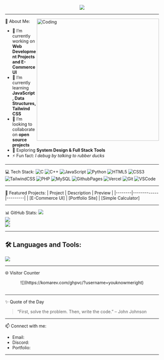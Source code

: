 <p align="center">
  <img src="https://readme-typing-svg.herokuapp.com?font=Fira+Code&weight=700&size=25&pause=1000&color=00F7FF&center=true&vCenter=true&width=600&lines=Hi!+I'm+YouKnowMeRight;" />
</p>

---

<img align="right" alt="Coding" width="400" src="https://media.giphy.com/media/qgQUggAC3Pfv687qPC/giphy.gif" />

💫 About Me:
- 🔭 I’m currently working on **Web Development Projects and E-Commerce UI**
- 🌱 I’m currently learning **JavaScript, Data Structures, Tailwind CSS**
- 👯 I’m looking to collaborate on **open source projects**
- 🧠 Exploring **System Design & Full Stack Tools**
- ⚡ Fun fact: *I debug by talking to rubber ducks*

---

💻 Tech Stack:
![C](https://img.shields.io/badge/c-%2300599C.svg?style=for-the-badge&logo=c&logoColor=white)
![C++](https://img.shields.io/badge/c++-%2300599C.svg?style=for-the-badge&logo=c%2B%2B&logoColor=white)
![JavaScript](https://img.shields.io/badge/javascript-%23323330.svg?style=for-the-badge&logo=javascript&logoColor=%23F7DF1E)
![Python](https://img.shields.io/badge/python-3670A0?style=for-the-badge&logo=python&logoColor=ffdd54)
![HTML5](https://img.shields.io/badge/html5-%23E34F26.svg?style=for-the-badge&logo=html5&logoColor=white)
![CSS3](https://img.shields.io/badge/css3-%231572B6.svg?style=for-the-badge&logo=css3&logoColor=white)
![TailwindCSS](https://img.shields.io/badge/tailwindcss-38B2AC?style=for-the-badge&logo=tailwind-css&logoColor=white)
![PHP](https://img.shields.io/badge/php-777BB4.svg?style=for-the-badge&logo=php&logoColor=white)
![MySQL](https://img.shields.io/badge/mysql-00000F?style=for-the-badge&logo=mysql&logoColor=white)
![GithubPages](https://img.shields.io/badge/github%20pages-121013?style=for-the-badge&logo=github&logoColor=white)
![Vercel](https://img.shields.io/badge/vercel-%23000000.svg?style=for-the-badge&logo=vercel&logoColor=white)
![Git](https://img.shields.io/badge/git-F05032?style=for-the-badge&logo=git&logoColor=white)
![VSCode](https://img.shields.io/badge/VS%20Code-0078d7.svg?style=for-the-badge&logo=visual-studio-code&logoColor=white)

---

📌 Featured Projects:
| Project | Description | Preview |
|--------|-------------|---------|
| [E-Commerce UI]
| [Portfolio Site]
| [Simple Calculator]

---

 📊 GitHub Stats:
![](https://github-readme-stats.vercel.app/api?username=youknowmeright&theme=tokyonight&hide_border=true&include_all_commits=true&count_private=true)<br/>
![](https://github-readme-streak-stats.herokuapp.com/?user=youknowmeright&theme=tokyonight&hide_border=true)<br/>
![](https://github-readme-stats.vercel.app/api/top-langs/?username=youknowmeright&theme=tokyonight&hide_border=true&layout=compact)

---

## 🛠️ Languages and Tools:
<p align="left">
  <img src="https://skillicons.dev/icons?i=html,css,js,tailwind,php,mysql,git,github,vscode" />
</p>

---

 🌐 Visitor Counter
<p align="center">
![](https://komarev.com/ghpvc/?username=youknowmeright)
  <br/>

  <br/>

</p>

---

 ✨ Quote of the Day
> “First, solve the problem. Then, write the code.” – John Johnson

---

 📫 Connect with me:
- Email: 
- Discord: 
- Portfolio: 

---


